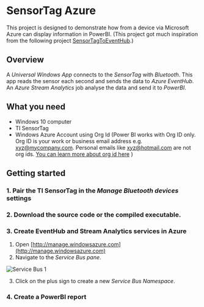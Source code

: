 # SensorTag Azure
This project is designed to demonstrate how from a device via Microsoft Azure can display information in PowerBI. (This project got much inspiration from the following project [SensorTagToEventHub]( https://github.com/Azure/azure-stream-analytics/tree/master/Samples/SensorDataAnalytics/SensorTagToEventHub).)

## Overview
A *Universal Windows App* connects to the *SensorTag* with *Bluetooth*. This app reads the sensor each second and sends the data to *Azure EventHub*. An *Azure Stream Analytics* job analyse the data and send it to *PowerBI*.

## What you need
* Windows 10 computer
* TI SensorTag
* Windows Azure Account using Org Id (Power BI works with Org ID only. Org ID is your work or business email address e.g. xyz@mycompany.com. Personal emails like xyz@hotmail.com are not org ids. [You can learn more about org id here](https://www.arin.net/resources/request/org.html) )

## Getting started

### 1. Pair the TI SensorTag in the *Manage Bluetooth devices* settings

### 2. Download the source code or the compiled executable.

### 3. Create EventHub and Stream Analytics services in Azure
1. Open [http://manage.windowsazure.com](http://manage.windowsazure.com)
2. Navigate to the *Service Bus pane*.

![Service Bus 1](https://github.com/buzzfrog/SensorTag-Azure/blob/master/images/service-bus.png)

3. Click on the plus sign to create a new *Service Bus Namespace*.

### 4. Create a PowerBI report


